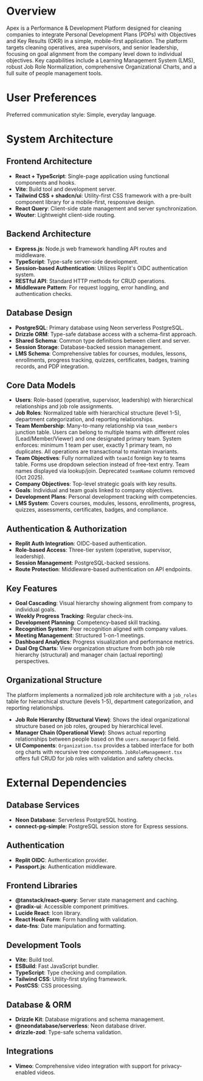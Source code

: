 # Overview

Apex is a Performance & Development Platform designed for cleaning companies to integrate Personal Development Plans (PDPs) with Objectives and Key Results (OKR) in a simple, mobile-first application. The platform targets cleaning operatives, area supervisors, and senior leadership, focusing on goal alignment from the company level down to individual objectives. Key capabilities include a Learning Management System (LMS), robust Job Role Normalization, comprehensive Organizational Charts, and a full suite of people management tools.

# User Preferences

Preferred communication style: Simple, everyday language.

# System Architecture

## Frontend Architecture
- **React + TypeScript**: Single-page application using functional components and hooks.
- **Vite**: Build tool and development server.
- **Tailwind CSS + shadcn/ui**: Utility-first CSS framework with a pre-built component library for a mobile-first, responsive design.
- **React Query**: Client-side state management and server synchronization.
- **Wouter**: Lightweight client-side routing.

## Backend Architecture
- **Express.js**: Node.js web framework handling API routes and middleware.
- **TypeScript**: Type-safe server-side development.
- **Session-based Authentication**: Utilizes Replit's OIDC authentication system.
- **RESTful API**: Standard HTTP methods for CRUD operations.
- **Middleware Pattern**: For request logging, error handling, and authentication checks.

## Database Design
- **PostgreSQL**: Primary database using Neon serverless PostgreSQL.
- **Drizzle ORM**: Type-safe database access with a schema-first approach.
- **Shared Schema**: Common type definitions between client and server.
- **Session Storage**: Database-backed session management.
- **LMS Schema**: Comprehensive tables for courses, modules, lessons, enrollments, progress tracking, quizzes, certificates, badges, training records, and PDP integration.

## Core Data Models
- **Users**: Role-based (operative, supervisor, leadership) with hierarchical relationships and job role assignments.
- **Job Roles**: Normalized table with hierarchical structure (level 1-5), department categorization, and reporting relationships.
- **Team Membership**: Many-to-many relationship via `team_members` junction table. Users can belong to multiple teams with different roles (Lead/Member/Viewer) and one designated primary team. System enforces: minimum 1 team per user, exactly 1 primary team, no duplicates. All operations are transactional to maintain invariants.
- **Team Objectives**: Fully normalized with `teamId` foreign key to teams table. Forms use dropdown selection instead of free-text entry. Team names displayed via lookup/join. Deprecated `teamName` column removed (Oct 2025).
- **Company Objectives**: Top-level strategic goals with key results.
- **Goals**: Individual and team goals linked to company objectives.
- **Development Plans**: Personal development tracking with competencies.
- **LMS System**: Covers courses, modules, lessons, enrollments, progress, quizzes, assessments, certificates, badges, and compliance.

## Authentication & Authorization
- **Replit Auth Integration**: OIDC-based authentication.
- **Role-based Access**: Three-tier system (operative, supervisor, leadership).
- **Session Management**: PostgreSQL-backed sessions.
- **Route Protection**: Middleware-based authentication on API endpoints.

## Key Features
- **Goal Cascading**: Visual hierarchy showing alignment from company to individual goals.
- **Weekly Progress Tracking**: Regular check-ins.
- **Development Planning**: Competency-based skill tracking.
- **Recognition System**: Peer recognition aligned with company values.
- **Meeting Management**: Structured 1-on-1 meetings.
- **Dashboard Analytics**: Progress visualization and performance metrics.
- **Dual Org Charts**: View organization structure from both job role hierarchy (structural) and manager chain (actual reporting) perspectives.

## Organizational Structure
The platform implements a normalized job role architecture with a `job_roles` table for hierarchical structure (levels 1-5), department categorization, and reporting relationships.
- **Job Role Hierarchy (Structural View)**: Shows the ideal organizational structure based on job roles, grouped by hierarchical level.
- **Manager Chain (Operational View)**: Shows actual reporting relationships between people based on the `users.managerId` field.
- **UI Components**: `Organization.tsx` provides a tabbed interface for both org charts with recursive tree components. `JobRoleManagement.tsx` offers full CRUD for job roles with validation and safety checks.

# External Dependencies

## Database Services
- **Neon Database**: Serverless PostgreSQL hosting.
- **connect-pg-simple**: PostgreSQL session store for Express sessions.

## Authentication
- **Replit OIDC**: Authentication provider.
- **Passport.js**: Authentication middleware.

## Frontend Libraries
- **@tanstack/react-query**: Server state management and caching.
- **@radix-ui**: Accessible component primitives.
- **Lucide React**: Icon library.
- **React Hook Form**: Form handling with validation.
- **date-fns**: Date manipulation and formatting.

## Development Tools
- **Vite**: Build tool.
- **ESBuild**: Fast JavaScript bundler.
- **TypeScript**: Type checking and compilation.
- **Tailwind CSS**: Utility-first styling framework.
- **PostCSS**: CSS processing.

## Database & ORM
- **Drizzle Kit**: Database migrations and schema management.
- **@neondatabase/serverless**: Neon database driver.
- **drizzle-zod**: Type-safe schema validation.

## Integrations
- **Vimeo**: Comprehensive video integration with support for privacy-enabled videos.